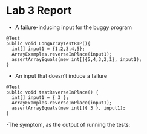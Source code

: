 # Lab 3 Report
- A failure-inducing input for the buggy program
```
@Test
public void LongArrayTestRIP(){
  int[] input1 = {1,2,3,4,5};
  ArrayExamples.reverseInPlace(input1);
  assertArrayEquals(new int[]{5,4,3,2,1}, input1);
}
```


- An input that doesn’t induce a failure
```
@Test 
public void testReverseInPlace() {
  int[] input1 = { 3 };
  ArrayExamples.reverseInPlace(input1);
  assertArrayEquals(new int[]{ 3 }, input1);
}
```

-The symptom, as the output of running the tests: 
